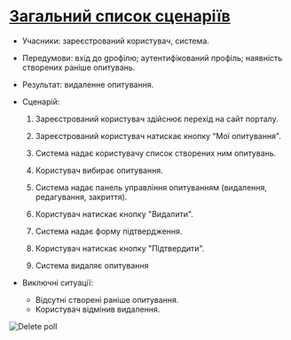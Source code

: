 # [Загальний список сценаріїв](https://github.com/MkZb/ODB/blob/master/doc/requests.md#3-%D1%81%D1%86%D0%B5%D0%BD%D0%B0%D1%80%D1%96%D1%97)
- Учасники: зареєстрований користувач, система.

- Передумови: вхід до gрофілю; аутентифікований профіль; наявність створених раніше опитувань.

- Результат: видаленне опитування.

- Сценарій:

	1. Зареєстрований користувач здійснює перехід на сайт порталу.
		
	2. Зареєстрований користувач натискає кнопку "Мої опитування".
	
	3. Система надає користувачу список створених ним опитувань.
	
	4. Користувач вибирає опитування.
	
	5. Система надає панель управління опитуванням (видалення, редагування, закриття).
	
	6. Користувач натискає кнопку "Видалити".
	
	7. Система надає форму підтвердження.
	
	8. Користувач натискає кнопку "Підтвердити".
	
	9. Система видаляє опитування
	
- Виключні ситуації:
	- Відсутні створені раніше опитування.
	- Користувач відмінив видалення.

![Delete poll](https://i.imgur.com/4wBAVEc.png)

